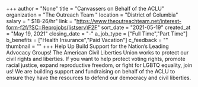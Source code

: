 +++
author = "None"
title = "Canvassers on Behalf of the ACLU"
organization = "The Outreach Team "
location = "District of Columbia"
salary = " $18-26/hr"
link = "https://www.theoutreachteam.net/interest-form-f2f/?SC=Reprojobs(listserv)F2F"
sort_date = "2021-05-19"
created_at = "May 19, 2021"
closing_date = "-"
a_job_type = ["Full Time","Part Time"]
b_benefits = ["Health Insurance","Paid Vacation"]
c_feedback = ""
thumbnail = ""
+++
Help Up Build Support for the Nation’s Leading Advocacy Groups! 
The American Civil Liberties Union works to protect our civil rights and liberties. If you want to help protect voting rights, promote racial justice, expand reproductive freedom, or fight for LGBTQ equality, join us! We are building support and fundraising on behalf of the ACLU to ensure they have the resources to defend our democracy and civil liberties.